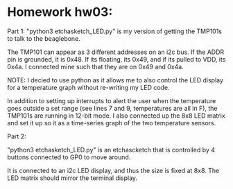 # Homework hw03:

Part 1:
"python3 etchasketch_LED.py" is my version of getting the TMP101s to talk to the beaglebone.

The TMP101 can appear as 3 different addresses on an i2c bus. If the ADDR pin is grounded, it is 0x48. If its floating, its 0x49, and if its pulled to VDD, its 0x4a.
I connected mine such that they are on 0x49 and 0x4a.

NOTE: I decied to use python as it allows me to also control the LED display for a temperature graph without re-writing my LED code.

In addition to setting up interrupts to alert the user when the temperature goes outside a set range (see lines 7 and 9, temperatures are all in F), the TMP101s are running in 12-bit mode.
I also connected up the 8x8 LED matrix and set it up so it as a time-series graph of the two temperature sensors. 


Part 2:

"python3 etchasketch_LED.py" is an etchascketch that is controlled by 4 buttons connected to GP0 to move around. 

It is connected to an i2c LED display, and thus the size is fixed at 8x8. The LED matrix should mirror the terminal display.